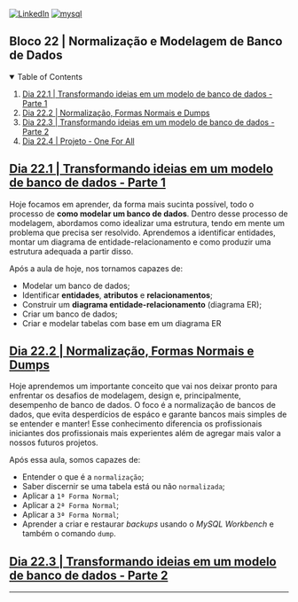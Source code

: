 <!-- PROJECT SHIELDS -->
[![LinkedIn][linkedin-shield]][linkedin-url]
[![mysql][mysql-shield]][mysql-url]

<h2>Bloco 22 | Normalização e Modelagem de Banco de Dados</h2>

<!-- TABLE OF CONTENTS -->
<details open="open">
  <summary>Table of Contents</summary>
  <ol>
    <li>
      <a href="#dia-22.1">Dia 22.1 | Transformando ideias em um modelo de banco de dados - Parte 1</a>
    </li>
    <li>
      <a href="#dia-22.2">Dia 22.2 | Normalização, Formas Normais e Dumps</a>
    </li>
    <li>
      <a href="#dia-22.3">Dia 22.3 | Transformando ideias em um modelo de banco de dados - Parte 2</a>
    </li>
    <li>
      <a href="#dia-22.4">Dia 22.4 | Projeto - One For All</a>
    </li>
  </ol>
</details>

<!-- Dia 22.1 | Transformando ideias em um modelo de banco de dados - Parte 1 -->
## <a id="dia-22.1" href="22.1">Dia 22.1 | Transformando ideias em um modelo de banco de dados - Parte 1</a>
Hoje focamos em aprender, da forma mais sucinta possível, todo o processo de **como modelar um banco de dados**. Dentro desse processo de modelagem, abordamos como idealizar uma estrutura, tendo em mente um problema que precisa ser resolvido. Aprendemos a identificar entidades, montar um diagrama de entidade-relacionamento e como produzir uma estrutura adequada a partir disso.

Após a aula de hoje, nos tornamos capazes de:
- Modelar um banco de dados;
- Identificar **entidades**, **atributos** e **relacionamentos**;
- Construir um **diagrama entidade-relacionamento** (diagrama ER);
- Criar um banco de dados;
- Criar e modelar tabelas com base em um diagrama ER

<!-- Dia 22.2 | Normalização, Formas Normais e Dumps -->
## <a id="dia-22.2" href="22.2">Dia 22.2 | Normalização, Formas Normais e Dumps</a>
Hoje aprendemos um importante conceito que vai nos deixar pronto para enfrentar os desafios de modelagem, design e, principalmente, desempenho de banco de dados.
O foco é a normalização de bancos de dados, que evita desperdícios de espáco e garante bancos mais simples de se entender e manter!  Esse conhecimento diferencia os profissionais iniciantes dos profissionais mais experientes além de agregar mais valor a nossos futuros projetos.

Após essa aula, somos capazes de:
- Entender o que é a `normalização`;
- Saber discernir se uma tabela está ou não `normalizada`;
- Aplicar a `1ª Forma Normal`;
- Aplicar a `2ª Forma Normal`;
- Aplicar a `3ª Forma Normal`;
- Aprender a criar e restaurar _backups_ usando o _MySQL Workbench_ e também o comando `dump`.


<!-- Dia 22.3 | Transformando ideias em um modelo de banco de dados - Parte 2 -->
## <a id="dia-22.3" href="22.3">Dia 22.3 | Transformando ideias em um modelo de banco de dados - Parte 2</a>


---

<!-- MARKDOWN LINKS & IMAGES -->
[linkedin-shield]: https://img.shields.io/badge/-LinkedIn-black.svg?style=for-the-badge&logo=linkedin&colorB=555
[linkedin-url]: https://linkedin.com/in/rafaelgeronimo

[mysql-shield]: https://img.shields.io/badge/mysql-%2300f.svg?style=for-the-badge&logo=mysql&logoColor=white
[mysql-url]: https://www.mysql.com/